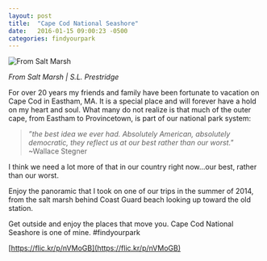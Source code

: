 ```yaml
---
layout: post
title:  "Cape Cod National Seashore"
date:   2016-01-15 09:00:23 -0500
categories: findyourpark
---
```

![From Salt Marsh](https://c2.staticflickr.com/4/3861/14392122819_06dde6eb49_b.jpg)

<cite>From Salt Marsh | S.L. Prestridge</cite>

For over 20 years my friends and family have been fortunate to vacation on Cape Cod in Eastham, MA. It is a special place and will forever have a hold on my heart and soul. What many do not realize is that much of the outer cape, from Eastham to Provincetown, is part of our national park system: 

>_”the best idea we ever had. Absolutely American, absolutely democratic, they reflect us at our best rather than our worst."_
~Wallace Stegner

I think we need a lot more of that in our country right now...our best, rather than our worst.

Enjoy the panoramic that I took on one of our trips in the summer of 2014, from the salt marsh behind Coast Guard beach looking up toward the old station.

Get outside and enjoy the places that move you. Cape Cod National Seashore is one of mine. #findyourpark

[https://flic.kr/p/nVMoGB](https://flic.kr/p/nVMoGB)